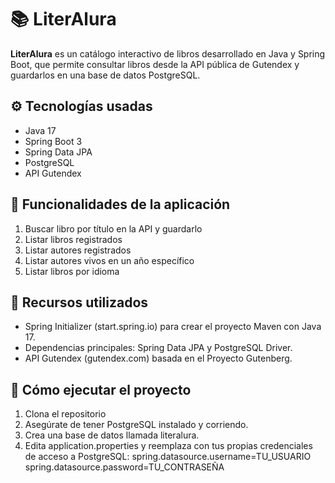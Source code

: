 # 📚 LiterAlura

**LiterAlura** es un catálogo interactivo de libros desarrollado en Java y Spring Boot, que permite consultar libros desde la API pública de Gutendex y guardarlos en una base de datos PostgreSQL.

## ⚙️ Tecnologías usadas
- Java 17
- Spring Boot 3
- Spring Data JPA
- PostgreSQL
- API Gutendex

## 🎯 Funcionalidades de la aplicación
1. Buscar libro por título en la API y guardarlo
2. Listar libros registrados
3. Listar autores registrados
4. Listar autores vivos en un año específico
5. Listar libros por idioma

## 🎯 Recursos utilizados
- Spring Initializer (start.spring.io) para crear el proyecto Maven con Java 17.
- Dependencias principales: Spring Data JPA y PostgreSQL Driver.
- API Gutendex (gutendex.com) basada en el Proyecto Gutenberg.

## 🚀 Cómo ejecutar el proyecto
1. Clona el repositorio
2. Asegúrate de tener PostgreSQL instalado y corriendo.
3. Crea una base de datos llamada literalura.
4. Edita application.properties y reemplaza con tus propias credenciales de acceso a PostgreSQL:
spring.datasource.username=TU_USUARIO
spring.datasource.password=TU_CONTRASEÑA
